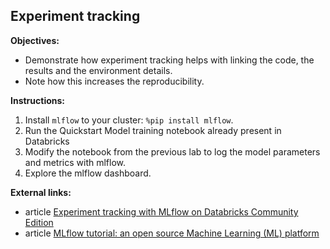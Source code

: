 ## Experiment tracking

**Objectives:**

- Demonstrate how experiment tracking helps with linking the code, the results and the environment details.
- Note how this increases the reproducibility.

**Instructions:**

1. Install `mlflow` to your cluster: `%pip install mlflow`.
2. Run the Quickstart Model training notebook already present in Databricks
3. Modify the notebook from the previous lab to log the model parameters and metrics with mlflow.
4. Explore the mlflow dashboard.

**External links:**

- article [Experiment tracking with MLflow on Databricks Community Edition](https://www.adaltas.com/en/2020/09/10/databricks-community-edition-mlflow/)
- article [MLflow tutorial: an open source Machine Learning (ML) platform](https://www.adaltas.com/en/2020/03/23/mlflow-open-source-ml-platform-tutorial/)
